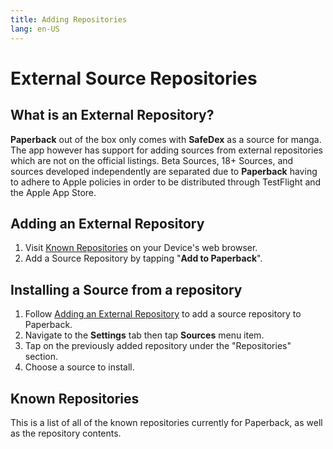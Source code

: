 ```yaml
---
title: Adding Repositories
lang: en-US
---
```


# External Source Repositories
## What is an External Repository?
**Paperback** out of the box only comes with **SafeDex** as a source for manga. The app however has support for adding sources from external repositories which are not on the official listings. Beta Sources, 18+ Sources, and sources developed independently are separated due to **Paperback** having to adhere to Apple policies in order to be distributed through TestFlight and the Apple App Store. 

## Adding an External Repository
1. Visit [Known Repositories](/help/guides/adding-repos/#known-repositories) on your Device's web browser.
2. Add a Source Repository by tapping "**Add to Paperback**".

## Installing a Source from a repository
1. Follow [Adding an External Repository](/help/guides/adding-repos/#adding-an-external-repository) to add a source repository to Paperback.
2. Navigate to the **Settings** tab then tap **Sources** menu item.
3. Tap on the previously added repository under the "Repositories" section.
4. Choose a source to install.

## Known Repositories
This is a list of all of the known repositories currently for Paperback, as well as the repository contents.

<table>
    <tbody>
        <ExtensionsList
            url="https://paperback-ios.github.io/extensions-beta"
            name="Primary Sources"
            description="Officialy maintained repository, contains a few major sources suited for most users"/>
            <br>
        <ExtensionsList 
            url="https://paperback-ios.github.io/h-extensions"
            name="H-Extensions"
            description="Official repository for 18+ sources. These also include redirector versions of the source, which allow you to view content even if it is blocked in your country, without a VPN"/>
            <br>
        <ExtensionsList 
            url="https://pogogo007.github.io/extensions-beta"
            name="MangaDex Unlocked"
            description="This source overwrites MangaDex and unlocks the full contents of the website. No content is filtered. May load faster"/>
            <br>
        <ExtensionsList 
            url="https://conradweiser.github.io/extensions"
            name="Beta Extensions"
            description="These extensions are upcoming to the official repository. These sources may or may not work"/>
    </tbody>
</table>
